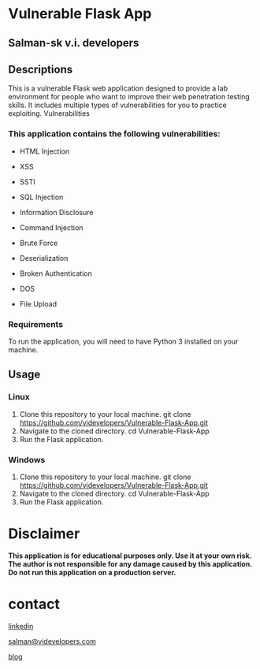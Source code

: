 # Vulnerable Flask App

## Salman-sk v.i. developers


## Descriptions

This is a vulnerable Flask web application designed to provide a lab environment for people who want to improve their web penetration testing skills. It includes multiple types of vulnerabilities for you to practice exploiting.
Vulnerabilities

### This application contains the following vulnerabilities:

- HTML Injection

- XSS

- SSTI

- SQL Injection

- Information Disclosure

- Command Injection

- Brute Force

- Deserialization

- Broken Authentication

- DOS

- File Upload

### Requirements

To run the application, you will need to have Python 3 installed on your machine. 

## Usage

### Linux

1. Clone this repository to your local machine.
git clone https://github.com/videvelopers/Vulnerable-Flask-App.git
2. Navigate to the cloned directory.
cd Vulnerable-Flask-App
3. Run the Flask application.

### Windows

1. Clone this repository to your local machine.
git clone https://github.com/videvelopers/Vulnerable-Flask-App.git
2. Navigate to the cloned directory.
cd Vulnerable-Flask-App
3. Run the Flask application.

# Disclaimer

**This application is for educational purposes only. Use it at your own risk. The author is not responsible for any damage caused by this application. Do not run this application on a production server.**

# contact

[linkedin](https://www.linkedin.com/in/shaikh-imtiyazoddin-75b376271/)

[ salman@videvelopers.com](salman@videvelopers.com)

[blog](st-tlc.blogspot.com)


